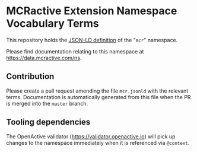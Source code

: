 # MCRactive Extension Namespace Vocabulary Terms
This repository holds the [JSON-LD definition](https://data.mcractive.com/ns/mcr.jsonld) of the "`mcr`" namespace.

Please find documentation relating to this namespace at https://data.mcractive.com/ns.

## Contribution

Please create a pull request amending the file `mcr.jsonld` with the relevant terms. Documentation is automatically generated from this file when the PR is merged into the `master` branch.

## Tooling dependencies

The OpenActive validator (https://validator.openactive.io) will pick up changes to the namespace immediately when it is referenced via `@context`.
